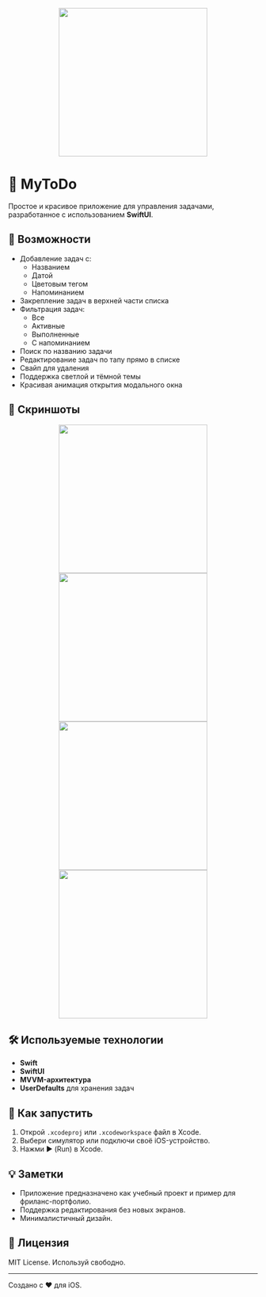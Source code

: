 
<p align="center">
  <img src="https://github.com/user-attachments/assets/7285e89a-ab36-4888-8af0-ed7d2953f8b5" width="300"/>
</p>


# 📝 MyToDo

Простое и красивое приложение для управления задачами, разработанное с использованием **SwiftUI**.

## 🚀 Возможности

- Добавление задач с:
  - Названием
  - Датой
  - Цветовым тегом
  - Напоминанием
- Закрепление задач в верхней части списка
- Фильтрация задач:
  - Все
  - Активные
  - Выполненные
  - С напоминанием
- Поиск по названию задачи
- Редактирование задач по тапу прямо в списке
- Свайп для удаления
- Поддержка светлой и тёмной темы
- Красивая анимация открытия модального окна

## 📱 Скриншоты

<p align="center">
  <img src="https://github.com/user-attachments/assets/49261d55-4f92-4de5-b374-fcc73df2c796" width="300" />
  <img src="https://github.com/user-attachments/assets/65bea29f-315f-47d1-95db-1008b6a6e052" width="300" />
  <img src="https://github.com/user-attachments/assets/c2fd28d8-3963-40b5-9011-1af39ea545d6" width="300" />
  <img src="https://github.com/user-attachments/assets/bce62e71-fc07-4535-b7a5-5f78b059c598" width="300" />
</p>

## 🛠️ Используемые технологии

- **Swift**
- **SwiftUI**
- **MVVM-архитектура**
- **UserDefaults** для хранения задач

## 🔧 Как запустить

1. Открой `.xcodeproj` или `.xcodeworkspace` файл в Xcode.
2. Выбери симулятор или подключи своё iOS-устройство.
3. Нажми ▶️ (Run) в Xcode.

## 💡 Заметки

- Приложение предназначено как учебный проект и пример для фриланс-портфолио.
- Поддержка редактирования без новых экранов.
- Минималистичный дизайн.

## 📄 Лицензия

MIT License. Используй свободно.

---

Создано с ❤️ для iOS.
